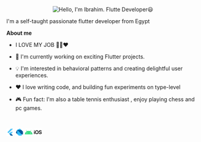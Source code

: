 
<p align="center"><img width="50%" alt="Hello, I'm Ibrahim. Flutte Developer😃" src="https://github.com/IbrahimIG1/IbrahimIG1/assets/109023440/02e82f55-93d9-4d50-9e0c-f997491f9264" /></a></p>

I'm a self-taught passionate flutter developer from Egypt

**About me**

- I LOVE MY JOB :technologist:❤️

- 🚀 I'm currently working on exciting Flutter projects.

- 💡 I'm interested in behavioral patterns and creating delightful user experiences.

- ❤️ I love writing code, and building fun experiments on type-level

- 🎮 Fun fact: I'm also a table tennis enthusiast , enjoy playing chess and pc games.
<br />

<code><img height="20" alt="javascript" src="https://raw.githubusercontent.com/github/explore/80688e429a7d4ef2fca1e82350fe8e3517d3494d/topics/flutter/flutter.png"></code>
<code><img height="20" alt="typescript" src="https://raw.githubusercontent.com/github/explore/80688e429a7d4ef2fca1e82350fe8e3517d3494d/topics/dart/dart.png"></code>
<code><img height="20" alt="react" src="https://raw.githubusercontent.com/github/explore/80688e429a7d4ef2fca1e82350fe8e3517d3494d/topics/android/android.png"></code>
<code><img height="20" alt="react" src="https://raw.githubusercontent.com/github/explore/80688e429a7d4ef2fca1e82350fe8e3517d3494d/topics/ios/ios.png"></code>
  <br />
<br />
<!--![GitHub Stats](https://github-readme-stats.vercel.app/api?username=IbrahimIG1&theme=radical)-->


